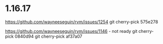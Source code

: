 # 1.16.17

https://github.com/wayneeseguin/rvm/issues/1254
git cherry-pick 575e278

https://github.com/wayneeseguin/rvm/issues/1146 - not ready
git cherry-pick 0840d94
git cherry-pick af37a07
